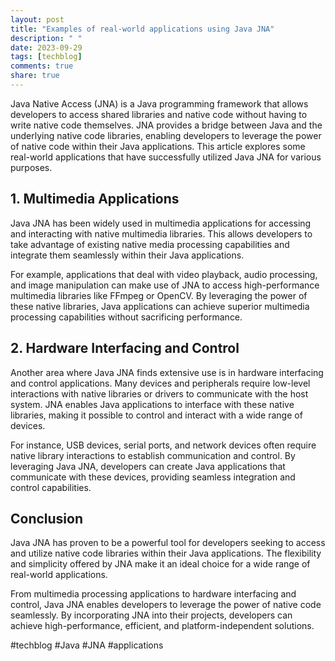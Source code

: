 ```yaml
---
layout: post
title: "Examples of real-world applications using Java JNA"
description: " "
date: 2023-09-29
tags: [techblog]
comments: true
share: true
---
```


Java Native Access (JNA) is a Java programming framework that allows developers to access shared libraries and native code without having to write native code themselves. JNA provides a bridge between Java and the underlying native code libraries, enabling developers to leverage the power of native code within their Java applications. This article explores some real-world applications that have successfully utilized Java JNA for various purposes.

## 1. Multimedia Applications

Java JNA has been widely used in multimedia applications for accessing and interacting with native multimedia libraries. This allows developers to take advantage of existing native media processing capabilities and integrate them seamlessly within their Java applications.

For example, applications that deal with video playback, audio processing, and image manipulation can make use of JNA to access high-performance multimedia libraries like FFmpeg or OpenCV. By leveraging the power of these native libraries, Java applications can achieve superior multimedia processing capabilities without sacrificing performance.

## 2. Hardware Interfacing and Control

Another area where Java JNA finds extensive use is in hardware interfacing and control applications. Many devices and peripherals require low-level interactions with native libraries or drivers to communicate with the host system. JNA enables Java applications to interface with these native libraries, making it possible to control and interact with a wide range of devices.

For instance, USB devices, serial ports, and network devices often require native library interactions to establish communication and control. By leveraging Java JNA, developers can create Java applications that communicate with these devices, providing seamless integration and control capabilities.

## Conclusion

Java JNA has proven to be a powerful tool for developers seeking to access and utilize native code libraries within their Java applications. The flexibility and simplicity offered by JNA make it an ideal choice for a wide range of real-world applications.

From multimedia processing applications to hardware interfacing and control, Java JNA enables developers to leverage the power of native code seamlessly. By incorporating JNA into their projects, developers can achieve high-performance, efficient, and platform-independent solutions.

#techblog #Java #JNA #applications